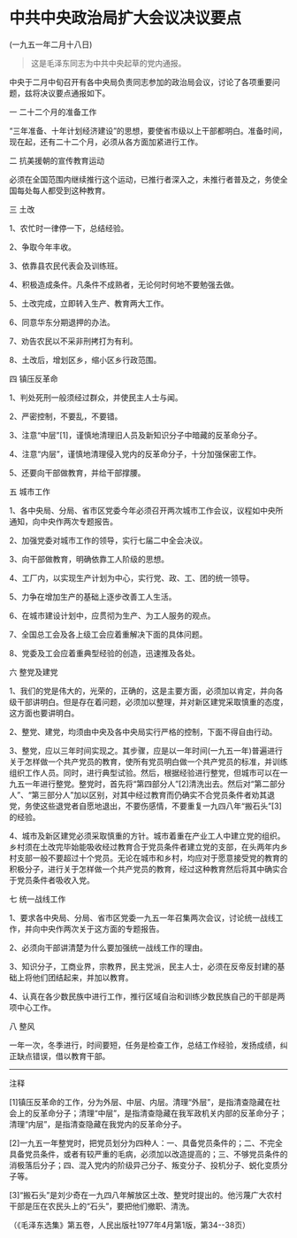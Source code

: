 # 中共中央政治局扩大会议决议要点

(一九五一年二月十八日)

> 这是毛泽东同志为中共中央起草的党内通报。

中央于二月中旬召开有各中央局负责同志参加的政治局会议，讨论了各项重要问题，兹将决议要点通报如下。

一 二十二个月的准备工作

“三年准备、十年计划经济建设”的思想，要使省市级以上干部都明白。准备时间，现在起，还有二十二个月，必须从各方面加紧进行工作。

二 抗美援朝的宣传教育运动

必须在全国范围内继续推行这个运动，已推行者深入之，未推行者普及之，务使全国每处每人都受到这种教育。

三 土改

1、农忙时一律停一下，总结经验。

2、争取今年丰收。

3、依靠县农民代表会及训练班。

4、积极造成条件。凡条件不成熟者，无论何时何地不要勉强去做。

5、土改完成，立即转入生产、教育两大工作。

6、同意华东分期退押的办法。

7、劝告农民以不采非刑拷打为有利。

8、土改后，增划区乡，缩小区乡行政范围。

四 镇压反革命

1、判处死刑一般须经过群众，并使民主人士与闻。

2、严密控制，不要乱，不要错。

3、注意“中层”\[1]，谨慎地清理旧人员及新知识分子中暗藏的反革命分子。

4、注意“内层”，谨慎地清理侵入党内的反革命分子，十分加强保密工作。

5、还要向干部做教育，并给干部撑腰。

五 城市工作

1、各中央局、分局、省市区党委今年必须召开两次城市工作会议，议程如中央所通知，向中央作两次专题报告。

2、加强党委对城市工作的领导，实行七届二中全会决议。

3、向干部做教育，明确依靠工人阶级的思想。

4、工厂内，以实现生产计划为中心，实行党、政、工、团的统一领导。

5、力争在增加生产的基础上逐步改善工人生活。

6、在城市建设计划中，应贯彻为生产、为工人服务的观点。

7、全国总工会及各上级工会应着重解决下面的具体问题。

8、党委及工会应着重典型经验的创造，迅速推及各处。

六 整党及建党

1、我们的党是伟大的，光荣的，正确的，这是主要方面，必须加以肯定，并向各级干部讲明白。但是存在着问题，必须加以整理，并对新区建党采取慎重的态度，这方面也要讲明白。

2、整党、建党，均须由中央及各中央局实行严格的控制，下面不得自由行动。

3、整党，应以三年时间实现之。其步骤，应是以一年时间(一九五一年)普遍进行关于怎样做一个共产党员的教育，使所有党员明白做一个共产党员的标准，并训练组织工作人员。同时，进行典型试验。然后，根据经验进行整党，但城市可以在一九五一年进行整党。整党时，首先将“第四部分人”\[2]清洗出去。然后对“第二部分人”、“第三部分人”加以区别，对其中经过教育而仍确实不合党员条件者劝其退党，务使这些退党者自愿地退出，不要伤感情，不要重复一九四八年“搬石头”\[3]的经验。

4、城市及新区建党必须采取慎重的方针。城市着重在产业工人中建立党的组织。乡村须在土改完毕始能吸收经过教育合于党员条件者建立党的支部，在头两年内乡村支部一般不要超过十个党员。无论在城市和乡村，均应对于愿意接受党的教育的积极分子，进行关于怎样做一个共产党员的教育，经过这种教育然后将其中确实合于党员条件者吸收入党。

七 统一战线工作

1、要求各中央局、分局、省市区党委一九五一年召集两次会议，讨论统一战线工作，并向中央作两次关于这方面的专题报告。

2、必须向干部讲清楚为什么要加强统一战线工作的理由。

3、知识分子，工商业界，宗教界，民主党派，民主人士，必须在反帝反封建的基础上将他们团结起来，并加以教育。

4、认真在各少数民族中进行工作，推行区域自治和训练少数民族自己的干部是两项中心工作。

八 整风

一年一次，冬季进行，时间要短，任务是检查工作，总结工作经验，发扬成绩，纠正缺点错误，借以教育干部。

***

注释

\[1]镇压反革命的工作，分为外层、中层、内层。清理“外层”，是指清查隐藏在社会上的反革命分子；清理“中层”，是指清查隐藏在我军政机关内部的反革命分子；清理“内层”，是指清查隐藏在我党内的反革命分子。

\[2]一九五一年整党时，把党员划分为四种人：一、具备党员条件的；二、不完全具备党员条件，或者有较严重的毛病，必须加以改造提高的；三、不够党员条件的消极落后分子；四、混入党内的阶级异己分子、叛变分子、投机分子、蜕化变质分子等。

\[3]“搬石头”是刘少奇在一九四八年解放区土改、整党时提出的。他污蔑广大农村干部是压在农民头上的“石头”，要把他们撤职、清洗。

（《毛泽东选集》第五卷，人民出版社1977年4月第1版，第34--38页）
